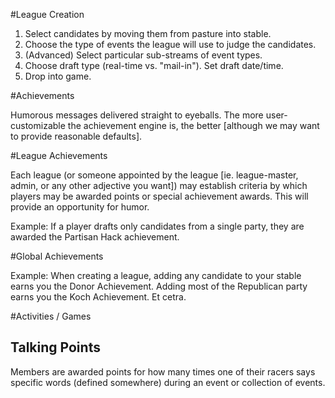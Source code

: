 #League Creation

1. Select candidates by moving them from pasture into stable.
2. Choose the type of events the league will use to judge the candidates.
3. (Advanced) Select particular sub-streams of event types.
4. Choose draft type (real-time vs. "mail-in"). Set draft date/time.
5. Drop into game.


#Achievements

Humorous messages delivered straight to eyeballs. The more user-customizable the achievement engine is, the better [although we may want to provide reasonable defaults].


#League Achievements

Each league (or someone appointed by the league [ie. league-master, admin, or any other adjective you want]) may establish criteria by which players may be awarded points or special achievement awards. This will provide an opportunity for humor.

Example: If a player drafts only candidates from a single party, they are awarded the Partisan Hack achievement.


#Global Achievements

Example: When creating a league, adding any candidate to your stable earns you the Donor Achievement. Adding most of the Republican party earns you the Koch Achievement. Et cetra.


#Activities / Games

## Talking Points

Members are awarded points for how many times one of their racers says specific words (defined somewhere) during an event or collection of events.


